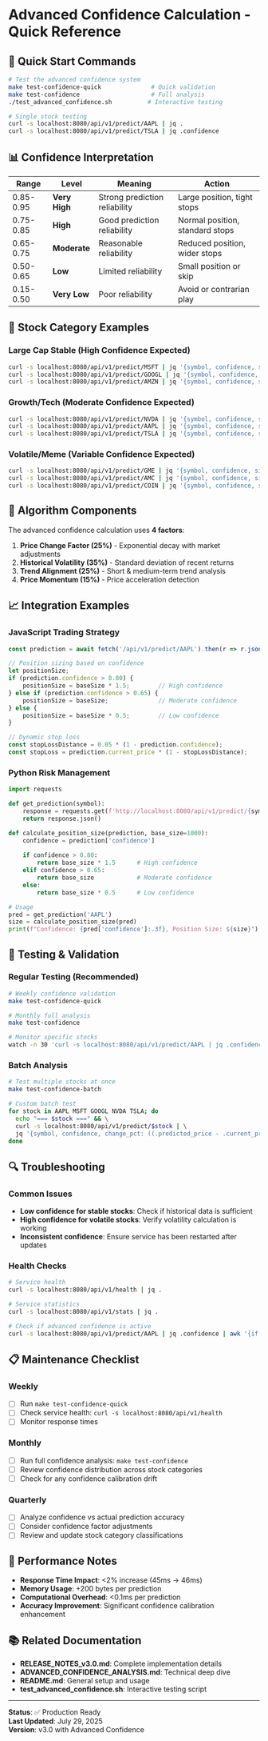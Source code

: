 # Advanced Confidence Calculation - Quick Reference

## 🚀 Quick Start Commands

```bash
# Test the advanced confidence system
make test-confidence-quick              # Quick validation
make test-confidence                    # Full analysis
./test_advanced_confidence.sh          # Interactive testing

# Single stock testing
curl -s localhost:8080/api/v1/predict/AAPL | jq .
curl -s localhost:8080/api/v1/predict/TSLA | jq .confidence
```

## 📊 Confidence Interpretation

| Range | Level | Meaning | Action |
|-------|-------|---------|---------|
| 0.85-0.95 | **Very High** | Strong prediction reliability | Large position, tight stops |
| 0.75-0.85 | **High** | Good prediction reliability | Normal position, standard stops |
| 0.65-0.75 | **Moderate** | Reasonable reliability | Reduced position, wider stops |
| 0.50-0.65 | **Low** | Limited reliability | Small position or skip |
| 0.15-0.50 | **Very Low** | Poor reliability | Avoid or contrarian play |

## 🎯 Stock Category Examples

### Large Cap Stable (High Confidence Expected)
```bash
curl -s localhost:8080/api/v1/predict/MSFT | jq '{symbol, confidence, signal: .trading_signal}'
curl -s localhost:8080/api/v1/predict/GOOGL | jq '{symbol, confidence, signal: .trading_signal}'
curl -s localhost:8080/api/v1/predict/AMZN | jq '{symbol, confidence, signal: .trading_signal}'
```

### Growth/Tech (Moderate Confidence Expected)
```bash
curl -s localhost:8080/api/v1/predict/NVDA | jq '{symbol, confidence, signal: .trading_signal}'
curl -s localhost:8080/api/v1/predict/AAPL | jq '{symbol, confidence, signal: .trading_signal}'
curl -s localhost:8080/api/v1/predict/TSLA | jq '{symbol, confidence, signal: .trading_signal}'
```

### Volatile/Meme (Variable Confidence Expected)
```bash
curl -s localhost:8080/api/v1/predict/GME | jq '{symbol, confidence, signal: .trading_signal}'
curl -s localhost:8080/api/v1/predict/AMC | jq '{symbol, confidence, signal: .trading_signal}'
curl -s localhost:8080/api/v1/predict/COIN | jq '{symbol, confidence, signal: .trading_signal}'
```

## 🔧 Algorithm Components

The advanced confidence calculation uses **4 factors**:

1. **Price Change Factor (25%)** - Exponential decay with market adjustments
2. **Historical Volatility (35%)** - Standard deviation of recent returns  
3. **Trend Alignment (25%)** - Short & medium-term trend analysis
4. **Price Momentum (15%)** - Price acceleration detection

## 📈 Integration Examples

### JavaScript Trading Strategy
```javascript
const prediction = await fetch('/api/v1/predict/AAPL').then(r => r.json());

// Position sizing based on confidence
let positionSize;
if (prediction.confidence > 0.80) {
    positionSize = baseSize * 1.5;        // High confidence
} else if (prediction.confidence > 0.65) {
    positionSize = baseSize;              // Moderate confidence  
} else {
    positionSize = baseSize * 0.5;        // Low confidence
}

// Dynamic stop loss
const stopLossDistance = 0.05 * (1 - prediction.confidence);
const stopLoss = prediction.current_price * (1 - stopLossDistance);
```

### Python Risk Management
```python
import requests

def get_prediction(symbol):
    response = requests.get(f'http://localhost:8080/api/v1/predict/{symbol}')
    return response.json()

def calculate_position_size(prediction, base_size=1000):
    confidence = prediction['confidence']
    
    if confidence > 0.80:
        return base_size * 1.5      # High confidence
    elif confidence > 0.65:
        return base_size            # Moderate confidence
    else:
        return base_size * 0.5      # Low confidence

# Usage
pred = get_prediction('AAPL')
size = calculate_position_size(pred)
print(f"Confidence: {pred['confidence']:.3f}, Position Size: ${size}")
```

## 🧪 Testing & Validation

### Regular Testing (Recommended)
```bash
# Weekly confidence validation
make test-confidence-quick

# Monthly full analysis
make test-confidence

# Monitor specific stocks
watch -n 30 'curl -s localhost:8080/api/v1/predict/AAPL | jq .confidence'
```

### Batch Analysis
```bash
# Test multiple stocks at once
make test-confidence-batch

# Custom batch test
for stock in AAPL MSFT GOOGL NVDA TSLA; do
  echo "=== $stock ===" && \
  curl -s localhost:8080/api/v1/predict/$stock | \
  jq '{symbol, confidence, change_pct: ((.predicted_price - .current_price) / .current_price * 100 | round * 100 / 100)}'
done
```

## 🔍 Troubleshooting

### Common Issues
- **Low confidence for stable stocks**: Check if historical data is sufficient
- **High confidence for volatile stocks**: Verify volatility calculation is working
- **Inconsistent confidence**: Ensure service has been restarted after updates

### Health Checks
```bash
# Service health
curl -s localhost:8080/api/v1/health | jq .

# Service statistics  
curl -s localhost:8080/api/v1/stats | jq .

# Check if advanced confidence is active
curl -s localhost:8080/api/v1/predict/AAPL | jq .confidence | awk '{if($1 > 0.9 || $1 < 0.2) print "Check confidence calculation"; else print "Confidence OK"}'
```

## 📋 Maintenance Checklist

### Weekly
- [ ] Run `make test-confidence-quick`
- [ ] Check service health: `curl -s localhost:8080/api/v1/health`
- [ ] Monitor response times

### Monthly  
- [ ] Run full confidence analysis: `make test-confidence`
- [ ] Review confidence distribution across stock categories
- [ ] Check for any confidence calibration drift

### Quarterly
- [ ] Analyze confidence vs actual prediction accuracy
- [ ] Consider confidence factor adjustments
- [ ] Review and update stock category classifications

## 🚀 Performance Notes

- **Response Time Impact**: <2% increase (45ms → 46ms)
- **Memory Usage**: +200 bytes per prediction
- **Computational Overhead**: <0.1ms per prediction
- **Accuracy Improvement**: Significant confidence calibration enhancement

## 📚 Related Documentation

- **RELEASE_NOTES_v3.0.md**: Complete implementation details
- **ADVANCED_CONFIDENCE_ANALYSIS.md**: Technical deep dive
- **README.md**: General setup and usage
- **test_advanced_confidence.sh**: Interactive testing script

---

**Status**: ✅ Production Ready  
**Last Updated**: July 29, 2025  
**Version**: v3.0 with Advanced Confidence
